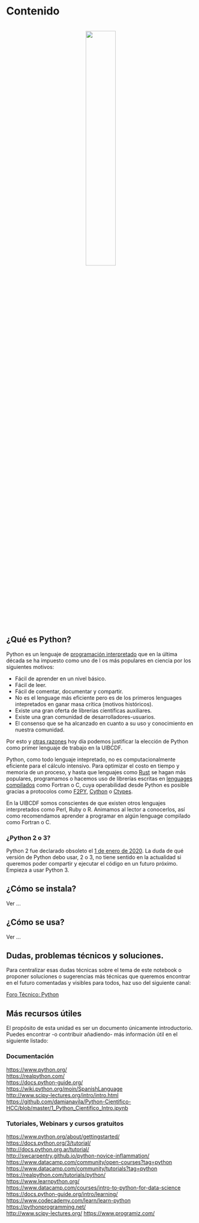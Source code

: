 # Contenido 


<br>
<center><img src="https://www.python.org/static/community_logos/python-logo-master-v3-TM.png" width="40%"></center>
<br>

## ¿Qué es Python?

Python es un lenguaje de [programación interpretado](https://blog.makeitreal.camp/lenguajes-compilados-e-interpretados/) que en la última década se ha impuesto como uno de l
os más populares en ciencia por los siguientes motivos:

- Fácil de aprender en un nivel básico.
- Fácil de leer.
- Fácil de comentar, documentar y compartir.
- No es el lenguage más eficiente pero es de los primeros lenguages intepretados en ganar masa crítica (motivos históricos).
- Existe una gran oferta de librerías científicas auxiliares.
- Existe una gran comunidad de desarrolladores-usuarios.
- El consenso que se ha alcanzado en cuanto a su uso y conocimiento en nuestra comunidad.


Por esto y [otras razones](http://www.scipy-lectures.org/intro/intro.html#why-python) hoy día podemos justificar la elección de Python como primer lenguaje de trabajo en la UIBCDF.

Python, como todo lenguaje intepretado, no es computacionalmente eficiente para el cálculo intensivo. Para optimizar el costo en tiempo y memoria de un proceso, y hasta que lenguajes como [Rust](https://www.rust-lang.org/en-US/) se hagan más populares, programamos o hacemos uso de librerías escritas en [lenguages compilados](https://blog.makeitreal.camp/lenguajes-compilados-e-interpretados/) como Fortran o C, cuya operabilidad desde Python es posible gracias a protocolos como [F2PY](https://docs.scipy.org/doc/numpy/f2py/), [Cython](https://cython.org/) o [Ctypes](https://docs.python.org/3/library/ctypes.html).

En la UIBCDF somos conscientes de que existen otros lenguajes interpretados como Perl, Ruby o R. Animamos al lector a conocerlos, así como recomendamos aprender a programar en algún lenguage compilado como Fortran o C.

### ¿Python 2 o 3?

Python 2 fue declarado obsoleto el [1 de enero de 2020](https://www.python.org/dev/peps/pep-0373/). La duda de qué versión de Python debo usar, 2 o 3, no tiene sentido en la actualidad si queremos poder compartir y ejecutar el código en un futuro próximo. Empieza a usar Python 3.

## ¿Cómo se instala?

Ver ...

## ¿Cómo se usa?

Ver ...

## Dudas, problemas técnicos y soluciones. <a class="anchor" id="dudas"></a>

Para centralizar esas dudas técnicas sobre el tema de este notebook o proponer soluciones o sugerencias más técnicas que queremos encontrar en el futuro comentadas y visibles para todos, haz uso del siguiente canal:

[Foro Técnico: Python](https://github.com/uibcdf/Academia/issues/5)

## Más recursos útiles <a class="anchor" id="recursos"></a>

El propósito de esta unidad es ser un documento únicamente introductorio. Puedes encontrar -o contribuir añadiendo- más información útil en el siguiente listado:

### Documentación <a class="anchor" id="documentacion"></a>
https://www.python.org/    
https://realpython.com/    
https://docs.python-guide.org/    
https://wiki.python.org/moin/SpanishLanguage    
http://www.scipy-lectures.org/intro/intro.html
https://github.com/damianavila/Python-Cientifico-HCC/blob/master/1_Python_Cientifico_Intro.ipynb    

### Tutoriales, Webinars y cursos gratuitos <a class="anchor" id="tutoriales"></a>
https://www.python.org/about/gettingstarted/    
https://docs.python.org/3/tutorial/    
http://docs.python.org.ar/tutorial/    
http://swcarpentry.github.io/python-novice-inflammation/   
https://www.datacamp.com/community/open-courses?tag=python
https://www.datacamp.com/community/tutorials?tag=python
https://realpython.com/tutorials/python/    
https://www.learnpython.org/    
https://www.datacamp.com/courses/intro-to-python-for-data-science    
https://docs.python-guide.org/intro/learning/    
https://www.codecademy.com/learn/learn-python    
https://pythonprogramming.net/   
http://www.scipy-lectures.org/
https://www.programiz.com/

